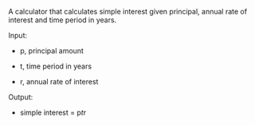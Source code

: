 A calculator that calculates simple interest given principal, annual rate of interest and time period in years.

Input:

* p, principal amount
   
* t, time period in years
   
* r, annual rate of interest
   

Output:

* simple interest = p*t*r
